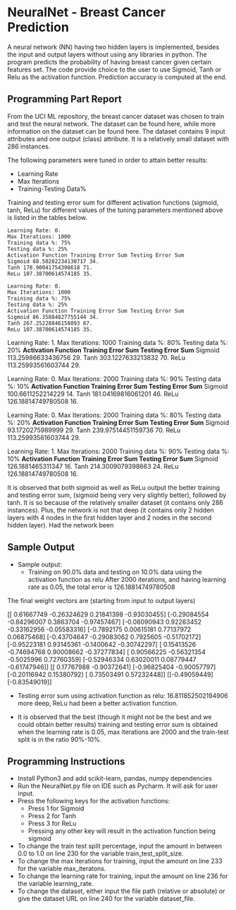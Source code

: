 # NeuralNet - Breast Cancer Prediction
A neural network (NN) having two hidden layers is implemented, besides the input and output layers without using any libraries in python. The program predicts the probability of having breast cancer given certain features set. The code provide choice to the user to use Sigmoid, Tanh or Relu as the activation function. Prediction accuracy is computed at the end.


## Programming Part Report

From the UCI ML repository, the breast cancer dataset was chosen to train and
test the neural network. The dataset can be found here, while more information
on the dataset can be found here. The dataset contains 9 input attributes and one
output (class) attribute. It is a relatively small dataset with 286 instances.

The following parameters were tuned in order to attain better results:

- Learning Rate
- Max Iterations
- Training-Testing Data%

Training and testing error sum for different activation functions (sigmoid, tanh,
ReLu) for different values of the tuning parameters mentioned above is listed in
the tables below.

```
Learning Rate: 0.
Max Iterations: 1000
Training data %: 75%
Testing data %: 25%
Activation Function Training Error Sum Testing Error Sum
Sigmoid 88.50282234130717 34.
Tanh 178.90041754398618 71.
ReLu 107.38700614574185 35.
```
```
Learning Rate: 0.
Max Iterations: 1000
Training data %: 75%
Testing data %: 25%
Activation Function Training Error Sum Testing Error Sum
Sigmoid 86.35884827755144 34.
Tanh 267.25228846158893 87.
ReLu 107.38700614574185 35.
```

Learning Rate: 1.
Max Iterations: 1000
Training data %: 80%
Testing data %: 20%
**Activation Function Training Error Sum Testing Error Sum**
Sigmoid 113.25986633436756 29.
Tanh 303.1227633213832 70.
ReLu 113.25993561603744 29.

Learning Rate: 0.
Max Iterations: 2000
Training data %: 90%
Testing data %: 10%
**Activation Function Training Error Sum Testing Error Sum**
Sigmoid 100.6611252214229 14.
Tanh 181.04169816061201 46.
ReLu 126.18814749780508 16.

Learning Rate: 0.
Max Iterations: 2000
Training data %: 80%
Testing data %: 20%
**Activation Function Training Error Sum Testing Error Sum**
Sigmoid 93.1720275989999 29.
Tanh 239.97514451159736 70.
ReLu 113.25993561603744 29.

Learning Rate: 1.
Max Iterations: 2000
Training data %: 90%
Testing data %: 10%
**Activation Function Training Error Sum Testing Error Sum**
Sigmoid 126.1881465311347 16.
Tanh 214.3009079398663 24.
ReLu 126.18814749780508 16.


It is observed that both sigmoid as well as ReLu output the better training and
testing error sum, (sigmoid being very very slightly better), followed by tanh. It is
so because of the relatively smaller dataset (it contains only 286 instances). Plus,
the network is not that deep (it contains only 2 hidden layers with 4 nodes in the
first hidden layer and 2 nodes in the second hidden layer). Had the network been

## Sample Output
* Sample output:
	* Training on 90.0% data and testing on 10.0% data using the activation function as relu
	After 2000 iterations, and having learning rate as 0.05, the total error is 126.18814749780508

The final weight vectors are (starting from input to output layers)

[[ 0.61667749 -0.26324629  0.21841398 -0.93030455]
 [-0.29084554 -0.84296007  0.3863704  -0.97457467]
 [-0.08090943  0.92263452 -0.33162956 -0.05583316]
 [-0.7892175   0.00615181  0.77137972  0.06875468]
 [-0.43704647 -0.29083062  0.7925605  -0.51702172]
 [-0.95223181  0.93145361 -0.1400642  -0.30742297]
 [ 0.15413526 -0.74694768  0.90008662 -0.37277834]
 [ 0.90566225 -0.56321354 -0.5025996   0.72760359]
 [-0.52946334  0.63020011  0.08779447 -0.61747946]]
[[ 0.17767988 -0.90372641]
 [-0.96825404 -0.90057797]
 [-0.20116942  0.15380792]
 [ 0.73503491  0.57232448]]
[[-0.49059449]
 [-0.83549019]]
 
* Testing error sum using activation function as relu: 16.811852502194906
more deep, ReLu had been a better activation function.

* It is observed that the best (though it might not be the best and we could obtain
better results) training and testing error sum is obtained when the learning rate is
0.05, max iterations are 2000 and the train-test split is in the ratio 90%-10%.

## Programming Instructions
* Install Python3 and add scikit-learn, pandas, numpy dependencies
* Run the NeuralNet.py file on IDE such as Pycharm. It will ask for user input.
* Press the following keys for the activation functions: 
  	* Press 1 for Sigmoid 
	* Press 2 for Tanh 
	* Press 3 for ReLu 
	* Pressing any other key will result in the activation function being sigmoid
* To change the train test split percentage, input the amount in between 0.0 to 1.0 on line 230 for the variable train_test_split_size.
* To change the max iterations for training, input the amount on line 233 for the variable max_iteratons.
* To change the learning rate for training, input the amount on line 236 for the variable learning_rate.
* To change the dataset, either input the file path (relative or absolute) or give the dataset URL on line 240 for the variable dataset_file.


